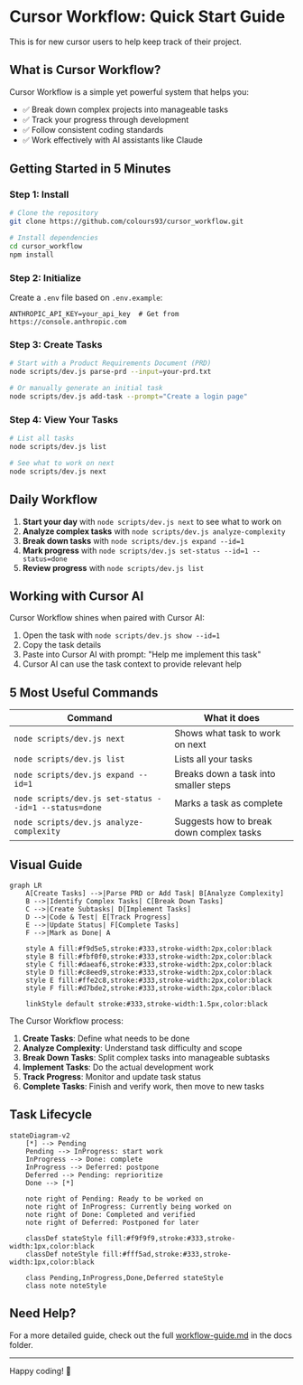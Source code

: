 # Cursor Workflow: Quick Start Guide

This is for new cursor users to help keep track of their project.

## What is Cursor Workflow?

Cursor Workflow is a simple yet powerful system that helps you:
- ✅ Break down complex projects into manageable tasks
- ✅ Track your progress through development 
- ✅ Follow consistent coding standards
- ✅ Work effectively with AI assistants like Claude

## Getting Started in 5 Minutes

### Step 1: Install

```bash
# Clone the repository
git clone https://github.com/colours93/cursor_workflow.git

# Install dependencies
cd cursor_workflow
npm install
```

### Step 2: Initialize

Create a `.env` file based on `.env.example`:

```
ANTHROPIC_API_KEY=your_api_key  # Get from https://console.anthropic.com
```

### Step 3: Create Tasks

```bash
# Start with a Product Requirements Document (PRD)
node scripts/dev.js parse-prd --input=your-prd.txt

# Or manually generate an initial task
node scripts/dev.js add-task --prompt="Create a login page"
```

### Step 4: View Your Tasks

```bash
# List all tasks
node scripts/dev.js list

# See what to work on next
node scripts/dev.js next
```

## Daily Workflow

1. **Start your day** with `node scripts/dev.js next` to see what to work on
2. **Analyze complex tasks** with `node scripts/dev.js analyze-complexity`
3. **Break down tasks** with `node scripts/dev.js expand --id=1`
4. **Mark progress** with `node scripts/dev.js set-status --id=1 --status=done`
5. **Review progress** with `node scripts/dev.js list`

## Working with Cursor AI

Cursor Workflow shines when paired with Cursor AI:

1. Open the task with `node scripts/dev.js show --id=1`
2. Copy the task details
3. Paste into Cursor AI with prompt: "Help me implement this task"
4. Cursor AI can use the task context to provide relevant help

## 5 Most Useful Commands

| Command | What it does |
|---------|-------------|
| `node scripts/dev.js next` | Shows what task to work on next |
| `node scripts/dev.js list` | Lists all your tasks |
| `node scripts/dev.js expand --id=1` | Breaks down a task into smaller steps |
| `node scripts/dev.js set-status --id=1 --status=done` | Marks a task as complete |
| `node scripts/dev.js analyze-complexity` | Suggests how to break down complex tasks |

## Visual Guide

```mermaid
graph LR
    A[Create Tasks] -->|Parse PRD or Add Task| B[Analyze Complexity]
    B -->|Identify Complex Tasks| C[Break Down Tasks]
    C -->|Create Subtasks| D[Implement Tasks]
    D -->|Code & Test| E[Track Progress]
    E -->|Update Status| F[Complete Tasks]
    F -->|Mark as Done| A
    
    style A fill:#f9d5e5,stroke:#333,stroke-width:2px,color:black
    style B fill:#fbf0f0,stroke:#333,stroke-width:2px,color:black
    style C fill:#daeaf6,stroke:#333,stroke-width:2px,color:black
    style D fill:#c8eed9,stroke:#333,stroke-width:2px,color:black
    style E fill:#ffe2c8,stroke:#333,stroke-width:2px,color:black
    style F fill:#d7bde2,stroke:#333,stroke-width:2px,color:black
    
    linkStyle default stroke:#333,stroke-width:1.5px,color:black
```

The Cursor Workflow process:

1. **Create Tasks**: Define what needs to be done
2. **Analyze Complexity**: Understand task difficulty and scope
3. **Break Down Tasks**: Split complex tasks into manageable subtasks
4. **Implement Tasks**: Do the actual development work
5. **Track Progress**: Monitor and update task status
6. **Complete Tasks**: Finish and verify work, then move to new tasks

## Task Lifecycle

```mermaid
stateDiagram-v2
    [*] --> Pending
    Pending --> InProgress: start work
    InProgress --> Done: complete
    InProgress --> Deferred: postpone
    Deferred --> Pending: reprioritize
    Done --> [*]
    
    note right of Pending: Ready to be worked on
    note right of InProgress: Currently being worked on
    note right of Done: Completed and verified
    note right of Deferred: Postponed for later
    
    classDef stateStyle fill:#f9f9f9,stroke:#333,stroke-width:1px,color:black
    classDef noteStyle fill:#fff5ad,stroke:#333,stroke-width:1px,color:black
    
    class Pending,InProgress,Done,Deferred stateStyle
    class note noteStyle
```

## Need Help?

For a more detailed guide, check out the full [workflow-guide.md](workflow-guide.md) in the docs folder.

---

Happy coding! 🚀 

